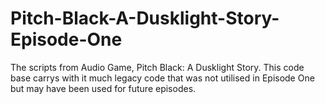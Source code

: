 # Pitch-Black-A-Dusklight-Story-Episode-One
The scripts from Audio Game, Pitch Black: A Dusklight Story. This code base carrys with it much legacy code that was not utilised in Episode One but may have been used for future episodes.
